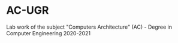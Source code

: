 # AC-UGR
Lab work of the subject "Computers Architecture" (AC) - Degree in Computer Engineering 2020-2021

